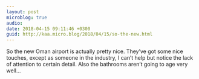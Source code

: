 ```yaml
---
layout: post
microblog: true
audio: 
date: 2018-04-15 09:11:46 +0300
guid: http://kaa.micro.blog/2018/04/15/so-the-new.html
---
```

So the new Oman airport is actually pretty nice. They’ve got some nice touches, except as someone in the industry, I can’t help but notice the lack of attention to certain detail. Also the bathrooms aren’t going to age very well...
